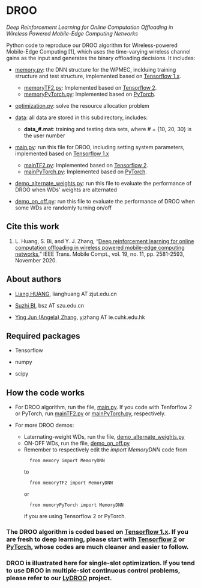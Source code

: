 # DROO

*Deep Reinforcement Learning for Online Computation Offloading in Wireless Powered Mobile-Edge Computing Networks*

Python code to reproduce our DROO algorithm for Wireless-powered Mobile-Edge Computing [1], which uses the time-varying wireless channel gains as the input and generates the binary offloading decisions. It includes:

- [memory.py](memory.py): the DNN structure for the WPMEC, inclduing training structure and test structure, implemented based on [Tensorflow 1.x](https://www.tensorflow.org/install/pip).
  - [memoryTF2.py](memoryTF2.py): Implemented based on [Tensorflow 2](https://www.tensorflow.org/install).
  - [memoryPyTorch.py](memoryPyTorch.py): Implemented based on [PyTorch](https://pytorch.org/get-started/locally/).
- [optimization.py](optimization.py): solve the resource allocation problem

- [data](./data): all data are stored in this subdirectory, includes:

  - **data_#.mat**: training and testing data sets, where # = {10, 20, 30} is the user number

- [main.py](main.py): run this file for DROO, including setting system parameters, implemented based on [Tensorflow 1.x](https://www.tensorflow.org/install/pip)
  - [mainTF2.py](mainTF2.py): Implemented based on [Tensorflow 2](https://www.tensorflow.org/install).
  - [mainPyTorch.py](mainPyTorch.py): Implemented based on [PyTorch](https://pytorch.org/get-started/locally/).

- [demo_alternate_weights.py](demo_alternate_weights.py): run this file to evaluate the performance of DROO when WDs' weights are alternated

- [demo_on_off.py](demo_on_off.py): run this file to evaluate the performance of DROO when some WDs are randomly turning on/off


## Cite this work

1. L. Huang, S. Bi, and Y. J. Zhang, “[Deep reinforcement learning for online computation offloading in wireless powered mobile-edge computing networks](https://ieeexplore.ieee.org/document/8771176),” IEEE Trans. Mobile Compt., vol. 19, no. 11, pp. 2581-2593, November 2020.

## About authors

- [Liang HUANG](https://scholar.google.com/citations?user=NifLoZ4AAAAJ), lianghuang AT zjut.edu.cn

- [Suzhi BI](https://scholar.google.com/citations?user=uibqC-0AAAAJ), bsz AT szu.edu.cn

- [Ying Jun (Angela) Zhang](https://scholar.google.com/citations?user=iOb3wocAAAAJ), yjzhang AT ie.cuhk.edu.hk

## Required packages

- Tensorflow

- numpy

- scipy

## How the code works

- For DROO algorithm, run the file, [main.py](main.py). If you code with Tenforflow 2 or PyTorch, run [mainTF2.py](mainTF2.py) or [mainPyTorch.py](mainPyTorch.py), respectively.

- For more DROO demos:
  - Laternating-weight WDs, run the file, [demo_alternate_weights.py](demo_alternate_weights.py)
  - ON-OFF WDs, run the file, [demo_on_off.py](demo_on_off.py)
  - Remember to respectively edit the *import MemoryDNN* code from
    ```
      from memory import MemoryDNN
    ```
    to
    ```
      from memoryTF2 import MemoryDNN
    ```
    or
    ```
      from memoryPyTorch import MemoryDNN
    ```
    if you are using Tensorflow 2 or PyTorch.
    
### The DROO algorithm is coded based on [Tensorflow 1.x](https://www.tensorflow.org/install/pip). If you are fresh to deep learning, please start with [Tensorflow 2](https://www.tensorflow.org/install) or [PyTorch](https://pytorch.org/get-started/locally/), whose codes are much cleaner and easier to follow.

### DROO is illustrated here for single-slot optimization. If you tend to use DROO in multiple-slot continuous control problems, please refer to our [LyDROO](https://github.com/revenol/LyDROO) project.
